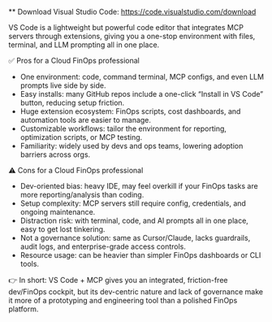** Download Visual Studio Code: https://code.visualstudio.com/download

VS Code is a lightweight but powerful code editor that integrates MCP servers through extensions, giving you a one-stop environment with files, terminal, and LLM prompting all in one place.

✅ Pros for a Cloud FinOps professional
- One environment: code, command terminal, MCP configs, and even LLM prompts live side by side.
- Easy installs: many GitHub repos include a one-click “Install in VS Code” button, reducing setup friction.
- Huge extension ecosystem: FinOps scripts, cost dashboards, and automation tools are easier to manage.
- Customizable workflows: tailor the environment for reporting, optimization scripts, or MCP testing.
- Familiarity: widely used by devs and ops teams, lowering adoption barriers across orgs.

⚠️ Cons for a Cloud FinOps professional
- Dev-oriented bias: heavy IDE, may feel overkill if your FinOps tasks are more reporting/analysis than coding.
- Setup complexity: MCP servers still require config, credentials, and ongoing maintenance.
- Distraction risk: with terminal, code, and AI prompts all in one place, easy to get lost tinkering.
- Not a governance solution: same as Cursor/Claude, lacks guardrails, audit logs, and enterprise-grade access controls.
- Resource usage: can be heavier than simpler FinOps dashboards or CLI tools.

👉 In short: VS Code + MCP gives you an integrated, friction-free dev/FinOps cockpit, but its dev-centric nature and lack of governance make it more of a prototyping and engineering tool than a polished FinOps platform.
